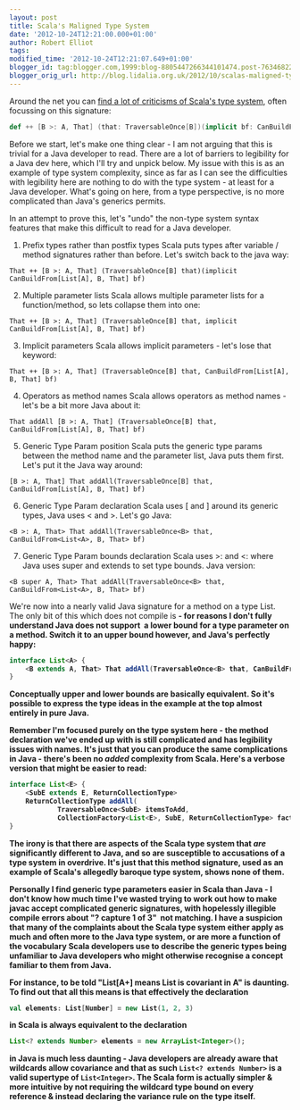 ```yaml
---
layout: post
title: Scala's Maligned Type System
date: '2012-10-24T12:21:00.000+01:00'
author: Robert Elliot
tags: 
modified_time: '2012-10-24T12:21:07.649+01:00'
blogger_id: tag:blogger.com,1999:blog-8805447266344101474.post-7634682276504768981
blogger_orig_url: http://blog.lidalia.org.uk/2012/10/scalas-maligned-type-system.html
---
```


Around the net you can [find a lot of criticisms of Scala's type system](http://blog.joda.org/2011/11/scala-feels-like-ejb-2-and-other.html), often focussing on this signature:

```scala
def ++ [B >: A, That] (that: TraversableOnce[B])(implicit bf: CanBuildFrom[List[A], B, That]) : That
```
Before we start, let's make one thing clear - I am not arguing that this is trivial for a Java developer to read. There are a lot of barriers to legibility for a Java dev here, which I'll try and unpick below. My issue with this is as an example of type system complexity, since as far as I can see the difficulties with legibility here are nothing to do with the type system - at least for a Java developer. What's going on here, from a type perspective, is no more complicated than Java's generics permits.

In an attempt to prove this, let's "undo" the non-type system syntax features that make this difficult to read for a Java developer.

1) Prefix types rather than postfix types
Scala puts types after variable / method signatures rather than before. Let's switch back to the java way:
```
That ++ [B >: A, That] (TraversableOnce[B] that)(implicit CanBuildFrom[List[A], B, That] bf)
```
2) Multiple parameter lists
Scala allows multiple parameter lists for a function/method, so lets collapse them into one:
```
That ++ [B >: A, That] (TraversableOnce[B] that, implicit CanBuildFrom[List[A], B, That] bf)
```
3) Implicit parameters
Scala allows implicit parameters - let's lose that keyword:
```
That ++ [B >: A, That] (TraversableOnce[B] that, CanBuildFrom[List[A], B, That] bf)
```
4) Operators as method names
Scala allows operators as method names - let's be a bit more Java about it:
```
That addAll [B >: A, That] (TraversableOnce[B] that, CanBuildFrom[List[A], B, That] bf)
```
5) Generic Type Param position
Scala puts the generic type params between the method name and the parameter list, Java puts them first. Let's put it the Java way around:
```
[B >: A, That] That addAll(TraversableOnce[B] that, CanBuildFrom[List[A], B, That] bf)
```
6) Generic Type Param declaration
Scala uses [ and ] around its generic types, Java uses < and >. Let's go Java:

```
<B >: A, That> That addAll(TraversableOnce<B> that, CanBuildFrom<List<A>, B, That> bf)
```
7) Generic Type Param bounds declaration
Scala uses >: and <: where Java uses super and extends to set type bounds. Java version:
```
<B super A, That> That addAll(TraversableOnce<B> that, CanBuildFrom<List<A>, B, That> bf)
```
We're now into a nearly valid Java signature for a method on a type List<A>. The only bit of this which does not compile is <B super A> - for reasons I don't fully understand Java does not support&nbsp; a lower bound for a type parameter on a method. Switch it to an upper bound however, and Java's perfectly happy:

```java
interface List<A> {
    <B extends A, That> That addAll(TraversableOnce<B> that, CanBuildFrom<List<A>, B, That> bf);
} 
```
Conceptually upper and lower bounds are basically equivalent. So it's possible to express the type ideas in the example at the top almost entirely in pure Java.

Remember I'm focused purely on the type system here - the method declaration we've ended up with is still complicated and has legibility issues with names. It's just that you can produce the same complications in Java - there's been no _added_ complexity from Scala. Here's a verbose version that might be easier to read:

```java
interface List<E> {
    <SubE extends E, ReturnCollectionType>
    ReturnCollectionType addAll(
            TraversableOnce<SubE> itemsToAdd,
            CollectionFactory<List<E>, SubE, ReturnCollectionType> factory);
}
```
The irony is that there are aspects of the Scala type system that _are_ significantly different to Java, and so are susceptible to accusations of a type system in overdrive. It's just that this method signature, used as an example of Scala's allegedly baroque type system, shows none of them.

Personally I find generic type parameters easier in Scala than Java - I don't know how much time I've wasted trying to work out how to make javac accept complicated generic signatures, with hopelessly illegible compile errors about "? capture 1 of 3"&nbsp; not matching. I have a suspicion that many of the complaints about the Scala type system either apply as much and often more to the Java type system, or are more a function of the vocabulary Scala developers use to describe the generic types being unfamiliar to Java developers who might otherwise recognise a concept familiar to them from Java.

For instance, to be told "List[A+] means List is covariant in A" is daunting. To find out that all this means is that effectively the declaration
```scala
val elements: List[Number] = new List(1, 2, 3)
```
in Scala is always equivalent to the declaration
```java
List<? extends Number> elements = new ArrayList<Integer>();
```
in Java is much less daunting - Java developers are already aware that wildcards 
allow covariance and that as such `List<? extends Number>` is a valid supertype 
of `List<Integer>`. The Scala form is actually simpler & more intuitive by not 
requiring the wildcard type bound on every reference & instead declaring the 
variance rule on the type itself.
